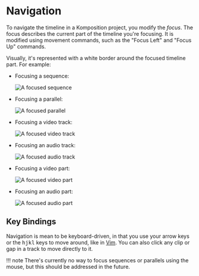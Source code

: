 # Navigation

To navigate the timeline in a Komposition project, you modify the *focus*.
The focus describes the current part of the timeline you're focusing. It is
modified using movement commands, such as the "Focus Left" and "Focus Up"
commands.

Visually, it's represented with a white border around the focused
timeline part. For example:

* Focusing a sequence:

    ![A focused sequence](sequence.png)

* Focusing a parallel:

    ![A focused parallel](parallel.png)

* Focusing a video track:

    ![A focused video track](video-track.png)

* Focusing an audio track:

    ![A focused audio track](audio-track.png)

* Focusing a video part:

    ![A focused video part](video-part.png)

* Focusing an audio part:

    ![A focused audio part](audio-part.png)

## Key Bindings

Navigation is mean to be keyboard-driven, in that you use your arrow keys or
the <kbd>h</kbd><kbd>j</kbd><kbd>k</kbd><kbd>l</kbd> keys to move around,
like in [Vim](https://www.vim.org/). You can also click any clip or gap in a
track to move directly to it.

!!! note
    There's currently no way to focus sequences or parallels using the mouse,
    but this should be addressed in the future.
